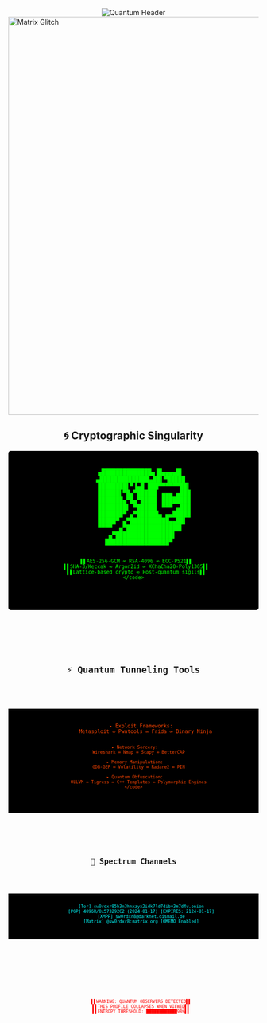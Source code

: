 <div align="center">
  <img src="https://readme-typing-svg.demolab.com?font=Hack&size=26&duration=2000&pause=500&color=FF00E0&center=true&vCenter=true&width=800&height=80&lines=Sw0rdXR8%20-%20[CLASSIFIED];Quantum%20Lockpicker%20%7C%20Zero-Day%20Cartographer%20%7C%20Polymorphic%20Operator" alt="Quantum Header">
</div>

<!-- Glitch Matrix Divider -->
<img src="https://media1.tenor.com/m/4s8s7sQ6t1MAAAAC/glitch-matrix.gif" alt="Matrix Glitch" width="800"/>

<!-- Cryptographic Manifest -->
<h2 align="center">🌀 Cryptographic Singularity</h2>
<div align="center">
  <pre style="font-family: 'Courier New'; color: #00FF00; background: #000; padding: 20px; border-radius: 5px;">
    <code>
      ▄██████████████▄▐█▄▄▄▄█▌  
      ▄██████████████▄██▌▀█████  
      ████████▌▀▐▄█ ███▀▀▀▀▀▀██▌
      ██████▌▀█▄▀█████▌ ▄▄▄ ▄███
      ███████▄▀█▄▀████▌ ████████
      ████████▌ ▀█████▌ ▀▀▀ ▄███
      ███████▀ ▄▀██████▄ ▄▄█████
      █████▀ ▄▀███████████▄▄██▌ 
      ▀▀▀▀  ▄▀███████████████▌  
         ▄▀████████████████▌    
        ██████████████████▀     
  
      ▌▌AES-256-GCM ∞ RSA-4096 ∞ ECC-P521▌▌
      ▌▌SHA-3/Keccak ∞ Argon2id ∞ XChaCha20-Poly1305▌▌
      ▌▌Lattice-based crypto ∞ Post-quantum sigils▌▌
    </code>
  </pre>
</div>

<!-- Quantum Tools -->
<h2 align="center">⚡ Quantum Tunneling Tools</h2>
<div align="center">
  <pre style="font-family: 'Courier New'; color: #FF4500; background: #000; padding: 15px;">
    <code>
      ▸ Exploit Frameworks: 
        Metasploit ∞ Pwntools ∞ Frida ∞ Binary Ninja

      ▸ Network Sorcery: 
        Wireshark ∞ Nmap ∞ Scapy ∞ BetterCAP

      ▸ Memory Manipulation: 
        GDB-GEF ∞ Volatility ∞ Radare2 ∞ PIN

      ▸ Quantum Obfuscation: 
        OLLVM ∞ Tigress ∞ C++ Templates ∞ Polymorphic Engines
    </code>
  </pre>
</div>

<!-- Covert Channels -->
<h2 align="center">📡 Spectrum Channels</h2>
<div align="center">
  <pre style="font-family: 'Courier New'; color: #00FFFF; background: #000; padding: 10px;">
    <code>
      [Tor] sw0rdxr85b3n3hnxzyx2idk7ld7dibv3m7d4v.onion
      [PGP] 4096R/0x573292C2 (2024-01-17) [EXPIRES: 2124-01-17]
      [XMPP] sw0rdxr8@darknet.dismail.de
      [Matrix] @sw0rdxr8:matrix.org [OMEMO Enabled]
    </code>
  </pre>
</div>

<!-- Quantum Footer -->
<div align="center">

  <pre style="color: #FF0000; font-family: 'Courier New';">
    <code>
      ▌▌WARNING: QUANTUM OBSERVERS DETECTED▌▌
      ▌▌THIS PROFILE COLLAPSES WHEN VIEWED▌▌
      ▌▌ENTROPY THRESHOLD: ████████████98%▌▌
    </code>
  </pre>
</div>
